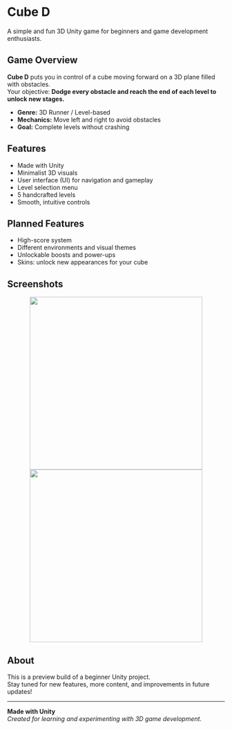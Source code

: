 # Cube D

A simple and fun 3D Unity game for beginners and game development enthusiasts.

## Game Overview

**Cube D** puts you in control of a cube moving forward on a 3D plane filled with obstacles.  
Your objective: **Dodge every obstacle and reach the end of each level to unlock new stages.**

- **Genre:** 3D Runner / Level-based  
- **Mechanics:** Move left and right to avoid obstacles  
- **Goal:** Complete levels without crashing

## Features

- Made with Unity
- Minimalist 3D visuals
- User interface (UI) for navigation and gameplay
- Level selection menu
- 5 handcrafted levels
- Smooth, intuitive controls

## Planned Features

- High-score system  
- Different environments and visual themes  
- Unlockable boosts and power-ups  
- Skins: unlock new appearances for your cube

## Screenshots

<!-- Add your screenshots here -->
<p align="center">
  <img src="screenshots/gameplay1.png" width="400"/>
  <img src="screenshots/gameplay2.png" width="400"/>
</p>

## About

This is a preview build of a beginner Unity project.  
Stay tuned for new features, more content, and improvements in future updates!

---

**Made with Unity**  
*Created for learning and experimenting with 3D game development.*
